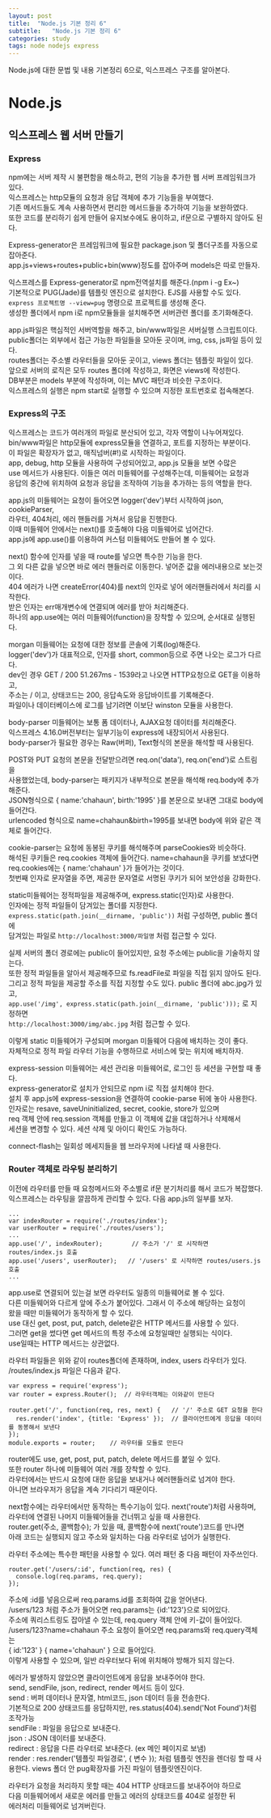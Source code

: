 ```yaml
---
layout: post
title:  "Node.js 기본 정리 6"
subtitle:   "Node.js 기본 정리 6"
categories: study
tags: node nodejs express
---
```


Node.js에 대한 문법 및 내용 기본정리 6으로, 익스프레스 구조를 알아본다.

# Node.js

## 익스프레스 웹 서버 만들기

### Express

npm에는 서버 제작 시 불편함을 해소하고, 편의 기능을 추가한 웹 서버 프레임워크가 있다.  
익스프레스는 http모듈의 요청과 응답 객체에 추가 기능들을 부여했다.  
기존 메서드들도 계속 사용하면서 편리한 메서드들을 추가하여 기능을 보완하였다.  
또한 코드를 분리하기 쉽게 만들어 유지보수에도 용이하고, if문으로 구별하지 않아도 된다.  

Express-generator은 프레임워크에 필요한 package.json 및 폴더구조를 자동으로 잡아준다.  
app.js+views+routes+public+bin(www)정도를 잡아주며 models은 따로 만들자.  

익스프레스를 Express-generator로 npm전역설치를 해준다.(npm i -g Ex\~)  
기본적으로 PUG(Jade)를 템플릿 엔진으로 설치한다. EJS를 사용할 수도 있다.  
`express 프로젝트명 --view=pug` 명령으로 프로젝트를 생성해 준다.  
생성한 폴더에서 npm i로 npm모듈들을 설치해주면 서버관련 폴더를 초기화해준다.  

app.js파일은 핵심적인 서버역할을 해주고, bin/www파일은 서버실행 스크립트이다.  
public폴더는 외부에서 접근 가능한 파일들을 모아둔 곳이며, img, css, js파일 등이 있다.  
routes폴더는 주소별 라우터들을 모아둔 곳이고, views 폴더는 템플릿 파일이 있다.  
앞으로 서버의 로직은 모두 routes 폴더에 작성하고, 화면은 views에 작성한다.  
DB부분은 models 부분에 작성하며, 이는 MVC 패턴과 비슷한 구조이다.  
익스프레스의 실행은 npm start로 실행할 수 있으며 지정한 포트번호로 접속해본다.  

### Express의 구조

익스프레스는 코드가 여러개의 파일로 분산되어 있고, 각자 역할이 나누어져있다.  
bin/www파일은 http모듈에 express모듈을 연결하고, 포트를 지정하는 부분이다.  
이 파일은 확장자가 없고, 매직넘버(#!)로 시작하는 파일이다.  
app, debug, http 모듈을 사용하여 구성되어있고, app.js 모듈을 보면 수많은  
use 메서드가 사용된다. 이들은 여러 미들웨어를 구성해주는데, 미들웨어는 요청과  
응답의 중간에 위치하여 요청과 응답을 조작하여 기능을 추가하는 등의 역할을 한다.  

app.js의 미들웨어는 요청이 들어오면 logger('dev')부터 시작하여 json, cookieParser,  
라우터, 404처리, 에러 핸들러를 거쳐서 응답을 진행한다.  
이때 미들웨어 안에서는 next()를 호출해야 다음 미들웨어로 넘어간다.  
app.js에 app.use()를 이용하여 커스텀 미들웨어도 만들어 볼 수 있다.  

next() 함수에 인자를 넣을 때 route를 넣으면 특수한 기능을 한다.  
그 외 다른 값을 넣으면 바로 에러 핸들러로 이동한다. 넣어준 값을 에러내용으로 보는것이다.  
404 에러가 나면 createError(404)를 next의 인자로 넣어 에러핸들러에서 처리를 시작한다.  
받은 인자는 err매개변수에 연결되며 에러를 받아 처리해준다.  
하나의 app.use에는 여러 미들웨어(function)을 장착할 수 있으며, 순서대로 실행된다.  

morgan 미들웨어는 요청에 대한 정보를 콘솔에 기록(log)해준다.  
logger('dev')가 대표적으로, 인자를 short, common등으로 주면 나오는 로그가 다르다.  
dev인 경우 GET / 200 51.267ms - 1539라고 나오면 HTTP요청으로 GET을 이용하고,  
주소는 / 이고, 상태코드는 200, 응답속도와 응답바이트를 기록해준다.  
파일이나 데이터베이스에 로그를 남기려면 이보단 winston 모듈을 사용한다.  

body-parser 미들웨어는 보통 폼 데이터나, AJAX요청 데이터를 처리해준다.  
익스프레스 4.16.0버전부터는 일부기능이 express에 내장되어서 사용된다.  
body-parser가 필요한 경우는 Raw(버퍼), Text형식의 본문을 해석할 때 사용된다.  

POST와 PUT 요청의 본문을 전달받으려면 req.on('data'), req.on('end')로 스트림을  
사용했었는데, body-parser는 패키지가 내부적으로 본문을 해석해 req.body에 추가해준다.  
JSON형식으로 { name:'chahaun', birth:'1995' }를 본문으로 보내면 그대로 body에 들어간다.  
urlencoded 형식으로 name=chahaun&birth=1995를 보내면 body에 위와 같은 객체로 들어간다.  

cookie-parser는 요청에 동봉된 쿠키를 해석해주며 parseCookies와 비슷하다.  
해석된 쿠키들은 req.cookies 객체에 들어간다. name=chahaun을 쿠키를 보냈다면  
req.cookies에는 { name:'chahaun' }가 들어가는 것이다.  
첫번째 인자로 문자열을 주면, 제공한 문자열로 서명된 쿠키가 되어 보안성을 강화한다.  

static미들웨어는 정적파일을 제공해주며, express.static(인자)로 사용한다.  
인자에는 정적 파일들이 담겨있는 폴더를 지정한다.  
`express.static(path.join(__dirname, 'public'))` 처럼 구성하면, public 폴더에  
담겨있는 파일로 `http://localhost:3000/파일명` 처럼 접근할 수 있다.  

실제 서버의 폴더 경로에는 public이 들어있지만, 요청 주소에는 public을 기술하지 않는다.  
또한 정적 파일들을 알아서 제공해주므로 fs.readFile로 파일을 직접 읽지 않아도 된다.  
그리고 정적 파일을 제공할 주소를 직접 지정할 수도 있다. public 폴더에 abc.jpg가 있고,  
`app.use('/img', express.static(path.join(__dirname, 'public')));` 로 지정하면  
`http://localhost:3000/img/abc.jpg` 처럼 접근할 수 있다.  

이렇게 static 미들웨어가 구성되며 morgan 미들웨어 다음에 배치하는 것이 좋다.  
자체적으로 정적 파일 라우터 기능을 수행하므로 서비스에 맞는 위치에 배치하자.  

express-session 미들웨어는 세션 관리용 미들웨어로, 로그인 등 세션을 구현할 때 좋다.  
express-generator로 설치가 안되므로 npm i로 직접 설치해야 한다.  
설치 후 app.js에 express-session을 연결하여 cookie-parse 뒤에 놓아 사용한다.  
인자로는 resave, saveUninitialized, secret, cookie, store가 있으며  
req 객체 안에 req.session 객체를 만들고 이 객체에 값을 대입하거나 삭제해서  
세션을 변경할 수 있다. 세션 삭제 및 아이디 확인도 가능하다.  

connect-flash는 일회성 메세지들을 웹 브라우저에 나타낼 때 사용한다.

### Router 객체로 라우팅 분리하기

이전에 라우터를 만들 때 요청메서드와 주소별로 if문 분기처리를 해서 코드가 복잡했다.  
익스프레스는 라우팅을 깔끔하게 관리할 수 있다. 다음 app.js의 일부를 보자.  

~~~
...
var indexRouter = require('./routes/index');
var userRouter = require('./routes/users');
...
app.use('/', indexRouter);        // 주소가 '/' 로 시작하면 routes/index.js 호출
app.use('/users', userRouter);   // '/users' 로 시작하면 routes/users.js 호출
...
~~~

app.use로 연결되어 있는걸 보면 라우터도 일종의 미들웨어로 볼 수 있다.  
다른 미들웨어와 다르게 앞에 주소가 붙어있다. 그래서 이 주소에 해당하는 요청이  
왔을 때만 미들웨어가 동작하게 할 수 있다.  
use 대신 get, post, put, patch, delete같은 HTTP 메서드를 사용할 수 있다.  
그러면 get을 썼다면 get 메서드의 특정 주소에 요청일때만 실행되는 식이다.  
use일때는 HTTP 메서드는 상관없다.  

라우터 파일들은 위와 같이 routes폴더에 존재하며, index, users 라우터가 있다.  
/routes/index.js 파일은 다음과 같다.  

~~~
var express = require('express');
var router = express.Router();  // 라우터객체는 이와같이 만든다

router.get('/', function(req, res, next) {   // '/' 주소로 GET 요청을 한다
  res.render('index', {title: 'Express' });  // 클라이언트에게 응답을 데이터를 동봉해서 보낸다
});
module.exports = router;    // 라우터를 모듈로 만든다
~~~

router에도 use, get, post, put, patch, delete 메서드를 붙일 수 있다.  
또한 router 하나에 미들웨어 여러 개를 장착할 수 있다.  
라우터에서는 반드시 요청에 대한 응답을 보내거나 에러핸들러로 넘겨야 한다.  
아니면 브라우저가 응답을 계속 기다리기 때문이다.  

next함수에는 라우터에서만 동작하는 특수기능이 있다. next('route')처럼 사용하며,  
라우터에 연결된 나머지 미들웨어들을 건너뛰고 싶을 때 사용한다.  
router.get(주소, 콜백함수); 가 있을 때, 콜백함수에 next('route')코드를 만나면  
아래 코드는 실행되지 않고 주소와 일치하는 다음 라우터로 넘어가 실행한다.  

라우터 주소에는 특수한 패턴을 사용할 수 있다. 여러 패턴 중 다음 패턴이 자주쓰인다.  

~~~
router.get('/users/:id', function(req, res) {
  console.log(req.params, req.query);
});
~~~

주소에 :id를 넣음으로써 req.params.id를 조회하여 값을 얻어낸다.  
/users/123 처럼 주소가 들어오면 req.params는 {id:'123'}으로 되어있다.  
주소에 쿼리스트링도 잡아낼 수 있는데, req.query 객체 안에 키-값이 들어있다.  
/users/123?name=chahaun 주소 요청이 들어오면 req.params와 req.query객체는  
{ id:'123' } { name='chahaun' } 으로 들어있다.  
이렇게 사용할 수 있으며, 일반 라우터보다 뒤에 위치해야 방해가 되지 않는다.  

에러가 발생하지 않았으면 클라이언트에게 응답을 보내주어야 한다.  
send, sendFile, json, redirect, render 메서드 등이 있다.  
send : 버퍼 데이터나 문자열, html코드, json 데이터 등을 전송한다.  
기본적으로 200 상태코드를 응답하지만, res.status(404).send('Not Found')처럼 조작가능  
sendFile : 파일을 응답으로 보내준다.  
json : JSON 데이터를 보내준다.  
redirect : 응답을 다른 라우터로 보내준다. (ex 메인 페이지로 보냄)  
render : res.render('템플릿 파일경로', { 변수 }); 처럼 
템플릿 엔진을 렌더링 할 때 사용한다. views 폴더 안 pug확장자를 가진 파일이 템플릿엔진이다.  

라우터가 요청을 처리하지 못할 때는 404 HTTP 상태코드를 보내주어야 하므로  
다음 미들웨어에서 새로운 에러를 만들고 에러의 상태코드를 404로 설정한 뒤  
에러처리 미들웨어로 넘겨버린다.
